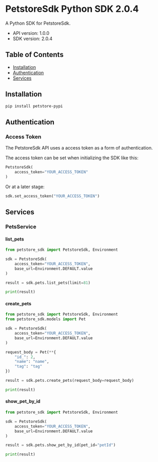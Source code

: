 # PetstoreSdk Python SDK 2.0.4

A Python SDK for PetstoreSdk.

- API version: 1.0.0
- SDK version: 2.0.4

## Table of Contents

- [Installation](#installation)
- [Authentication](#authentication)
- [Services](#services)

## Installation

```bash
pip install petstore-pypi
```

## Authentication

### Access Token

The PetstoreSdk API uses a access token as a form of authentication.

The access token can be set when initializing the SDK like this:

```py
PetstoreSdk(
    access_token="YOUR_ACCESS_TOKEN"
)
```

Or at a later stage:

```py
sdk.set_access_token("YOUR_ACCESS_TOKEN")
```

## Services

### PetsService

#### **list_pets**

```py
from petstore_sdk import PetstoreSdk, Environment

sdk = PetstoreSdk(
    access_token="YOUR_ACCESS_TOKEN",
    base_url=Environment.DEFAULT.value
)

result = sdk.pets.list_pets(limit=81)

print(result)
```

#### **create_pets**

```py
from petstore_sdk import PetstoreSdk, Environment
from petstore_sdk.models import Pet

sdk = PetstoreSdk(
    access_token="YOUR_ACCESS_TOKEN",
    base_url=Environment.DEFAULT.value
)

request_body = Pet(**{
    "id_": 2,
    "name": "name",
    "tag": "tag"
})

result = sdk.pets.create_pets(request_body=request_body)

print(result)
```

#### **show_pet_by_id**

```py
from petstore_sdk import PetstoreSdk, Environment

sdk = PetstoreSdk(
    access_token="YOUR_ACCESS_TOKEN",
    base_url=Environment.DEFAULT.value
)

result = sdk.pets.show_pet_by_id(pet_id="petId")

print(result)
```
